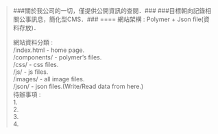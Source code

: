 >###關於我公司的一切，僅提供公開資訊的查閱．###
>###目標朝向記錄相關公事訊息，簡化型CMS．###
====
>網站架構 : 
>Polymer + Json file(資料存放)．
>
>網站資料分類 :  
>/index.html - home page.  
>/components/ - polymer’s files.  
>/css/ - css files.  
>/js/ - js files.  
>/images/ - all image files.  
>/json/ - json files.(Write/Read data from here.)  
>待辦事項 :  
>1.  
>2.  
>3.  
>4.  
